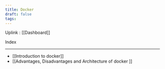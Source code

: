 ```yaml
---
title: Docker
draft: false
tags:
---
```

Uplink : [[Dashboard]]

Index

---
- [[Introduction to docker]]
- [[Advantages, Disadvantages and Architecture of docker ]]